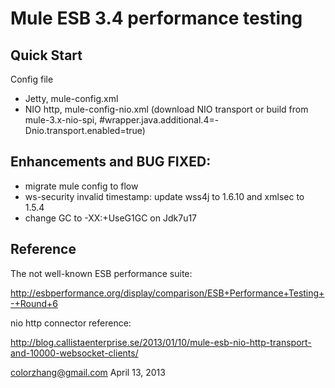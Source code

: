 Mule ESB 3.4 performance testing
===

Quick Start
-----------
Config file

- Jetty, mule-config.xml
- NIO http, mule-config-nio.xml (download NIO transport or build from mule-3.x-nio-spi, #wrapper.java.additional.4=-Dnio.transport.enabled=true)

Enhancements and BUG FIXED:
--------------------------

* migrate mule config to flow
* ws-security invalid timestamp: update wss4j to 1.6.10 and xmlsec to 1.5.4
* change GC to -XX:+UseG1GC on Jdk7u17

Reference
---------

The not well-known ESB performance suite:

http://esbperformance.org/display/comparison/ESB+Performance+Testing+-+Round+6

nio http connector reference:

http://blog.callistaenterprise.se/2013/01/10/mule-esb-nio-http-transport-and-10000-websocket-clients/

colorzhang@gmail.com
April 13, 2013
